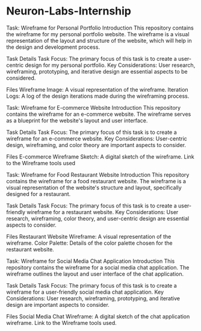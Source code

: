 # Neuron-Labs-Internship
Task: Wireframe for Personal Portfolio
Introduction
This repository contains the wireframe for my personal portfolio website. The wireframe is a visual representation of the layout and structure of the website, which will help in the design and development process.

Task Details
Task Focus: The primary focus of this task is to create a user-centric design for my personal portfolio.
Key Considerations: User research, wireframing, prototyping, and iterative design are essential aspects to be considered.

Files
Wireframe Image: A visual representation of the wireframe.
Iteration Logs: A log of the design iterations made during the wireframing process.


Task: Wireframe for E-commerce Website
Introduction
This repository contains the wireframe for an e-commerce website. The wireframe serves as a blueprint for the website's layout and user interface.

Task Details
Task Focus: The primary focus of this task is to create a wireframe for an e-commerce website.
Key Considerations: User-centric design, wireframing, and color theory are important aspects to consider.

Files
E-commerce Wireframe Sketch: A digital sketch of the wireframe.
Link to the Wireframe tools used


Task: Wireframe for Food Restaurant Website
Introduction
This repository contains the wireframe for a food restaurant website. The wireframe is a visual representation of the website's structure and layout, specifically designed for a restaurant.

Task Details
Task Focus: The primary focus of this task is to create a user-friendly wireframe for a restaurant website.
Key Considerations: User research, wireframing, color theory, and user-centric design are essential aspects to consider.

Files
Restaurant Website Wireframe: A visual representation of the wireframe.
Color Palette: Details of the color palette chosen for the restaurant website.



Task: Wireframe for Social Media Chat Application
Introduction
This repository contains the wireframe for a social media chat application. The wireframe outlines the layout and user interface of the chat application.

Task Details
Task Focus: The primary focus of this task is to create a wireframe for a user-friendly social media chat application.
Key Considerations: User research, wireframing, prototyping, and iterative design are important aspects to consider.

Files
Social Media Chat Wireframe: A digital sketch of the chat application wireframe.
Link to the Wireframe tools used.
